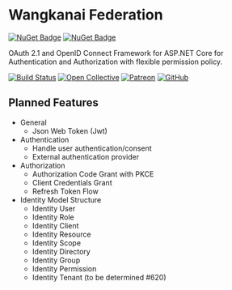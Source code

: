 # Wangkanai Federation

[![NuGet Badge](https://buildstats.info/nuget/wangkanai.federation)](https://www.nuget.org/packages/wangkanai.federation)
[![NuGet Badge](https://buildstats.info/nuget/wangkanai.federation?includePreReleases=true)](https://www.nuget.org/packages/wangkanai.federation)

OAuth 2.1 and OpenID Connect Framework for ASP.NET Core for Authentication and Authorization with flexible permission policy.

[![Build Status](https://dev.azure.com/wangkanai/GitHub/_apis/build/status/wangkanai?branchName=main)](https://dev.azure.com/wangkanai/GitHub/_build/latest?definitionId=20&branchName=main)
[![Open Collective](https://img.shields.io/badge/open%20collective-support%20me-3385FF.svg)](https://opencollective.com/wangkanai)
[![Patreon](https://img.shields.io/badge/patreon-support%20me-d9643a.svg)](https://www.patreon.com/wangkanai)
[![GitHub](https://img.shields.io/github/license/wangkanai/wangkanai)](https://github.com/wangkanai/wangkanai/blob/main/LICENSE)

## Planned Features

* General
    - Json Web Token (Jwt)
* Authentication
    - Handle user authentication/consent
    - External authentication provider
* Authorization
    - Authorization Code Grant with PKCE
    - Client Credentials Grant
    - Refresh Token Flow
* Identity Model Structure
    - Identity User
    - Identity Role
    - Identity Client
    - Identity Resource
    - Identity Scope
    - Identity Directory
    - Identity Group
    - Identity Permission
    - Identity Tenant (to be determined #620) 

